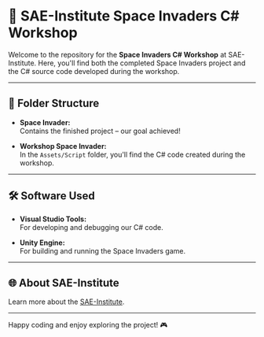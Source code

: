 # 👾 SAE-Institute Space Invaders C# Workshop

Welcome to the repository for the **Space Invaders C# Workshop** at SAE-Institute. Here, you'll find both the completed Space Invaders project and the C# source code developed during the workshop.

---

## 📂 Folder Structure

- **Space Invader:**  
  Contains the finished project – our goal achieved!

- **Workshop Space Invader:**  
  In the `Assets/Script` folder, you'll find the C# code created during the workshop.

---

## 🛠️ Software Used

- **Visual Studio Tools:**  
  For developing and debugging our C# code.

- **Unity Engine:**  
  For building and running the Space Invaders game.

---

## 🌐 About SAE-Institute

Learn more about the [SAE-Institute](https://www.sae.edu/deu/).

---

Happy coding and enjoy exploring the project! 🎮
